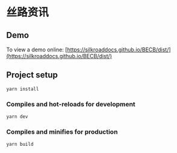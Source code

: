 # 丝路资讯

## Demo
To view a demo online: [https://silkroaddocs.github.io/BECB/dist/](https://silkroaddocs.github.io/BECB/dist/)

## Project setup
```
yarn install
```

### Compiles and hot-reloads for development
```
yarn dev
```

### Compiles and minifies for production
```
yarn build
```